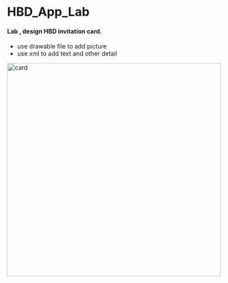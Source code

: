 # HBD_App_Lab

#### Lab , design HBD invitation card.

- use drawable file to add picture 
- use xml to add text and other detail

<img width="499" alt="card" src="https://user-images.githubusercontent.com/92260250/144698439-49e27773-2d20-4f73-87de-6c241953aae2.png">
